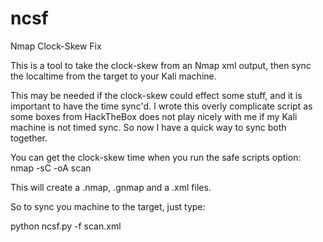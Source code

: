 # ncsf
Nmap Clock-Skew Fix

This is a tool to take the clock-skew from an Nmap xml output, then sync the localtime from the target to your Kali machine.

This may be needed if the clock-skew could effect some stuff, and it is important to have the time sync'd. I wrote this overly complicate script as some boxes from HackTheBox does not play nicely with me if my Kali machine is not timed sync. So now I have a quick way to sync both together.

You can get the clock-skew time when you run the safe scripts option:
nmap -sC <host> -oA scan

This will create a .nmap, .gnmap and a .xml files.

So to sync you machine to the target, just type:

python ncsf.py -f scan.xml


